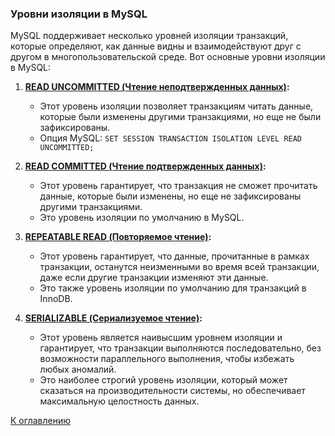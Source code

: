 ### Уровни изоляции в MySQL

MySQL поддерживает несколько уровней изоляции транзакций, которые определяют, как данные видны и взаимодействуют друг с
другом в многопользовательской среде. Вот основные уровни изоляции в MySQL:

1. **[READ UNCOMMITTED (Чтение неподтвержденных данных)](read-uncommitted.md):**
    - Этот уровень изоляции позволяет транзакциям читать данные, которые были изменены другими транзакциями, но еще не
      были зафиксированы.
    - Опция MySQL: `SET SESSION TRANSACTION ISOLATION LEVEL READ UNCOMMITTED;`

2. **[READ COMMITTED (Чтение подтвержденных данных)](read-commited.md):**
    - Этот уровень гарантирует, что транзакция не сможет прочитать данные, которые были изменены, но еще не
      зафиксированы другими транзакциями.
    - Это уровень изоляции по умолчанию в MySQL.

3. **[REPEATABLE READ (Повторяемое чтение)](repeatable-read.md):**
    - Этот уровень гарантирует, что данные, прочитанные в рамках транзакции, останутся неизменными во время всей
      транзакции, даже если другие транзакции изменяют эти данные.
    - Это также уровень изоляции по умолчанию для транзакций в InnoDB.

4. **[SERIALIZABLE (Сериализуемое чтение)](serializable.md):**
    - Этот уровень является наивысшим уровнем изоляции и гарантирует, что транзакции выполняются последовательно, без
      возможности параллельного выполнения, чтобы избежать любых аномалий.
    - Это наиболее строгий уровень изоляции, который может сказаться на производительности системы, но обеспечивает
      максимальную целостность данных.

[К оглавлению](../readme.md)